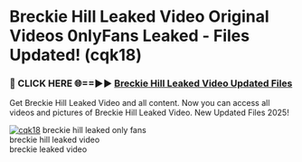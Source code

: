 # Breckie Hill Leaked Video Original Videos 0nlyFans Leaked - Files Updated! (cqk18)

<h3>🔴 CLICK HERE 🌐==►► <a href="https://tinyurl.com/2wckxsce" rel="nofollow">Breckie Hill Leaked Video Updated Files</a></h3>

Get Breckie Hill Leaked Video and all content. Now you can access all videos and pictures of Breckie Hill Leaked Video. New Updated Files 2025!

[![cqk18](https://i.imgur.com/AFduVYN.gif)](https://tinyurl.com/2wckxsce)
breckie hill leaked only fans<br>
breckie hill leaked video<br>
breckie leaked video